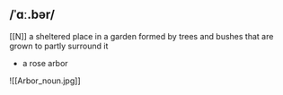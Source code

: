 ## /ˈɑː.bər/
[[N]]
a sheltered place in a garden formed by trees and bushes that are grown to partly surround it

- a rose arbor

![[Arbor_noun.jpg]]